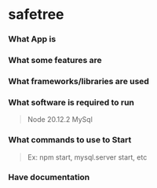 # safetree

### What App is

### What some features are

### What frameworks/libraries are used

### What software is required to run

> Node 20.12.2
> MySql

### What commands to use to Start

> Ex: npm start, mysql.server start, etc

### Have documentation
